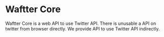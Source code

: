 # Waftter Core
Waftter Core is a web API to use Twitter API.
There is unusable a API on twitter from browser directly.
We provide API to use Twitter API indirectly.
